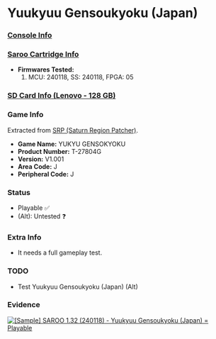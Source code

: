 # Yuukyuu Gensoukyoku (Japan)

### [Console Info](../../../../../Info/Consoles/VA13/README.md)

### [Saroo Cartridge Info](../../../../../Info/Cartridges/RetroGameParadiseStore/1.32F/README.md)

- <b>Firmwares Tested:</b>
  1. MCU: 240118, SS: 240118, FPGA: 05

### [SD Card Info (Lenovo - 128 GB)](../../../../../Info/SdCards/Lenovo/128GB/fat32/README.md)

### Game Info

Extracted from [SRP (Saturn Region Patcher)](https://segaxtreme.net/resources/saturn-region-patcher.81/download).

- <b>Game Name:</b> YUKYU GENSOKYOKU
- <b>Product Number:</b> T-27804G
- <b>Version:</b> V1.001
- <b>Area Code:</b> J
- <b>Peripheral Code:</b> J

### Status

- Playable :white_check_mark:
- (Alt): Untested :question:

### Extra Info

- It needs a full gameplay test.

### TODO

- Test Yuukyuu Gensoukyoku (Japan) (Alt)

### Evidence

[![[Sample] SAROO 1.32 (240118) - Yuukyuu Gensoukyoku (Japan) = Playable](https://img.youtube.com/vi/Pxt4TKkM4kY/0.jpg)](https://www.youtube.com/watch?v=Pxt4TKkM4kY)
